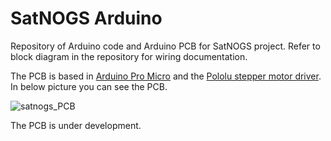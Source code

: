 SatNOGS Arduino
===============

Repository of Arduino code and Arduino PCB for SatNOGS project.
Refer to block diagram in the repository for wiring documentation.

The PCB is based in [Arduino Pro Micro](https://www.sparkfun.com/products/12640) and the [Pololu stepper motor driver](http://www.pololu.com/product/1182). In below picture you can see the PCB.

![satnogs_PCB](https://raw.github.com/satnogs/satnogs-arduino/master/SatNOGS_PCB.png)

The PCB is under development.
